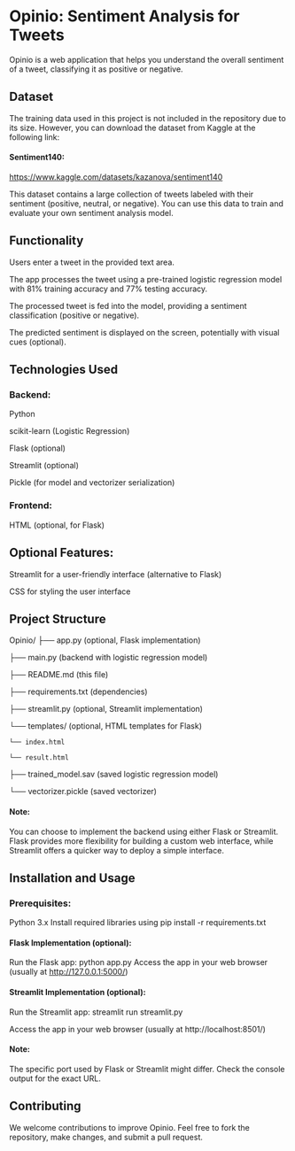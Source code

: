 # Opinio: Sentiment Analysis for Tweets
Opinio is a web application that helps you understand the overall sentiment of a tweet, classifying it as positive or negative.

## Dataset

The training data used in this project is not included in the repository due to its size. However, you can download the dataset from Kaggle at the following link:

#### Sentiment140: 
https://www.kaggle.com/datasets/kazanova/sentiment140

This dataset contains a large collection of tweets labeled with their sentiment (positive, neutral, or negative). You can use this data to train and evaluate your own sentiment analysis model.

## Functionality
Users enter a tweet in the provided text area.

The app processes the tweet using a pre-trained logistic regression model with 81% training accuracy and 77% testing accuracy.

The processed tweet is fed into the model, providing a sentiment classification (positive or negative).

The predicted sentiment is displayed on the screen, potentially with visual cues (optional).

## Technologies Used
### Backend:
Python

scikit-learn (Logistic Regression)

Flask (optional)

Streamlit (optional)

Pickle (for model and vectorizer serialization)

### Frontend:
HTML (optional, for Flask)

## Optional Features:
Streamlit for a user-friendly interface (alternative to Flask)

CSS for styling the user interface

## Project Structure
Opinio/
├── app.py (optional, Flask implementation)

├── main.py (backend with logistic regression model)

├── README.md (this file)

├── requirements.txt (dependencies)

├── streamlit.py (optional, Streamlit implementation)

└── templates/ (optional, HTML templates for Flask)

    └── index.html
    
    └── result.html
    
├── trained_model.sav (saved logistic regression model)

└── vectorizer.pickle (saved vectorizer)


#### Note: 
You can choose to implement the backend using either Flask or Streamlit. Flask provides more flexibility for building a custom web interface, while Streamlit offers a quicker way to deploy a simple interface.

## Installation and Usage
### Prerequisites:

Python 3.x
Install required libraries using pip install -r requirements.txt

#### Flask Implementation (optional):

Run the Flask app: python app.py
Access the app in your web browser (usually at http://127.0.0.1:5000/)

#### Streamlit Implementation (optional):

Run the Streamlit app: streamlit run streamlit.py

Access the app in your web browser (usually at http://localhost:8501/)

#### Note:

The specific port used by Flask or Streamlit might differ. Check the console output for the exact URL.

## Contributing
We welcome contributions to improve Opinio. Feel free to fork the repository, make changes, and submit a pull request.

